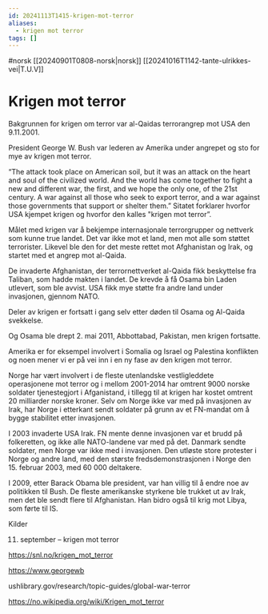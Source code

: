 ```yaml
---
id: 20241113T1415-krigen-mot-terror
aliases:
  - krigen mot terror
tags: []
---
```


#norsk [[20240901T0808-norsk|norsk]] [[20241016T1142-tante-ulrikkes-vei|T.U.V]]

# Krigen mot terror

Bakgrunnen for krigen om terror var al-Qaidas terrorangrep mot USA den 9.11.2001.

President George W. Bush var lederen av Amerika under angrepet og sto for mye av krigen mot terror.

“The attack took place on American soil, but it was an attack on the heart and soul of the civilized world. And the world has come together to fight a new and different war, the first, and we hope the only one, of the 21st century. A war against all those who seek to export terror, and a war against those governments that support or shelter them.” Sitatet forklarer hvorfor USA kjempet krigen og hvorfor den kalles "krigen mot terror”.

Målet med krigen var å bekjempe internasjonale terrorgrupper og nettverk som kunne true landet. Det var ikke mot et land, men mot alle som støttet terrorister. Likevel ble den for det meste rettet mot Afghanistan og Irak, og startet med et angrep mot al-Qaida.

De invaderte Afghanistan, der terrornettverket al-Qaida fikk beskyttelse fra Taliban, som hadde makten i landet. De krevde å få Osama bin Laden utlevert, som ble avvist. USA fikk mye støtte fra andre land under invasjonen, gjennom NATO.

Deler av krigen er fortsatt i gang selv etter døden til Osama og Al-Qaida svekkelse.

Og Osama ble drept 2. mai 2011, Abbottabad, Pakistan, men krigen fortsatte.

Amerika er for eksempel involvert i Somalia og Israel og Palestina konflikten og noen mener vi er på vei inn i en ny fase av den krigen mot terror.

Norge har vært involvert i de fleste utenlandske vestligleddete operasjonene mot terror og i mellom 2001-2014 har omtrent 9000 norske soldater tjenestegjort i Afganistand, i tillegg til at krigen har kostet omtrent 20 milliarder norske kroner. Selv om Norge ikke var med på invasjonen av Irak, har Norge i etterkant sendt soldater på grunn av et FN-mandat om å bygge stabilitet etter invasjonen.

I 2003 invaderte USA Irak. FN mente denne invasjonen var et brudd på folkeretten, og ikke alle NATO-landene var med på det. Danmark sendte soldater, men Norge var ikke med i invasjonen. Den utløste store protester i Norge og andre land, med den største fredsdemonstrasjonen i Norge den 15. februar 2003, med 60 000 deltakere.

I 2009, etter Barack Obama ble president, var han villig til å endre noe av politikken til Bush. De fleste amerikanske styrkene ble trukket ut av Irak, men det ble sendt flere til Afghanistan. Han bidro også til krig mot Libya, som førte til IS.

Kilder

11. september – krigen mot terror

https://snl.no/krigen_mot_terror

https://www.georgewb

ushlibrary.gov/research/topic-guides/global-war-terror

https://no.wikipedia.org/wiki/Krigen_mot_terror
